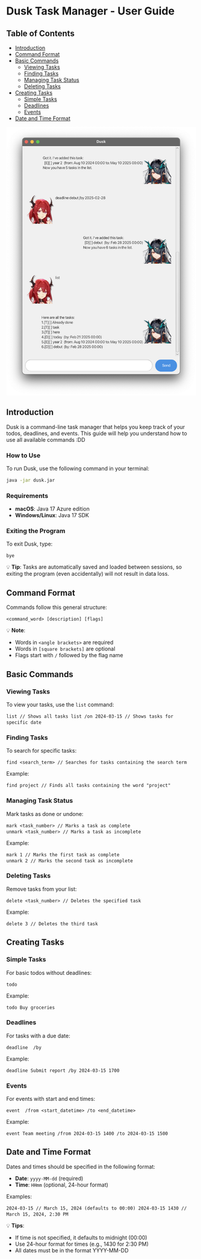 # Dusk Task Manager - User Guide

## Table of Contents

- [Introduction](#introduction)
- [Command Format](#command-format)
- [Basic Commands](#basic-commands)
    - [Viewing Tasks](#viewing-tasks)
    - [Finding Tasks](#finding-tasks)
    - [Managing Task Status](#managing-task-status)
    - [Deleting Tasks](#deleting-tasks)
- [Creating Tasks](#creating-tasks)
    - [Simple Tasks](#simple-tasks)
    - [Deadlines](#deadlines)
    - [Events](#events)
- [Date and Time Format](#date-and-time-format)

![User Interface](Ui.png)

## Introduction

Dusk is a command-line task manager that helps you keep track of your todos, deadlines, and events. This guide will help
you understand how to use all available commands :DD

### How to Use

To run Dusk, use the following command in your terminal:

```bash
java -jar dusk.jar
```

### Requirements

- **macOS**: Java 17 Azure edition
- **Windows/Linux**: Java 17 SDK

### Exiting the Program

To exit Dusk, type:

```text
bye
```

💡 **Tip**: Tasks are automatically saved and loaded between sessions, so exiting the program (even accidentally) will
not result in data loss.

## Command Format

Commands follow this general structure:
```text
<command_word> [description] [flags]
```
💡 **Note**:
- Words in `<angle brackets>` are required
- Words in `[square brackets]` are optional
- Flags start with `/` followed by the flag name

## Basic Commands

### Viewing Tasks

To view your tasks, use the `list` command:
```text
list // Shows all tasks list /on 2024-03-15 // Shows tasks for specific date
```

### Finding Tasks

To search for specific tasks:
```text
find <search_term> // Searches for tasks containing the search term
```

Example:
```text
find project // Finds all tasks containing the word "project"
```

### Managing Task Status

Mark tasks as done or undone:
```text
mark <task_number> // Marks a task as complete
unmark <task_number> // Marks a task as incomplete
```

Example:
```text
mark 1 // Marks the first task as complete
unmark 2 // Marks the second task as incomplete
```

### Deleting Tasks

Remove tasks from your list:
```text
delete <task_number> // Deletes the specified task
```

Example:
```text
delete 3 // Deletes the third task
```

## Creating Tasks

### Simple Tasks

For basic todos without deadlines:
```text
todo
```

Example:
```text
todo Buy groceries
```

### Deadlines

For tasks with a due date:
```text
deadline  /by
```

Example:
```text
deadline Submit report /by 2024-03-15 1700
```

### Events

For events with start and end times:
```text
event  /from <start_datetime> /to <end_datetime>
```

Example:
```text
event Team meeting /from 2024-03-15 1400 /to 2024-03-15 1500
```

## Date and Time Format

Dates and times should be specified in the following format:

- **Date**: `yyyy-MM-dd` (required)
- **Time**: `HHmm` (optional, 24-hour format)

Examples:
```text
2024-03-15 // March 15, 2024 (defaults to 00:00) 2024-03-15 1430 // March 15, 2024, 2:30 PM
```

💡 **Tips**:
- If time is not specified, it defaults to midnight (00:00)
- Use 24-hour format for times (e.g., 1430 for 2:30 PM)
- All dates must be in the format YYYY-MM-DD

